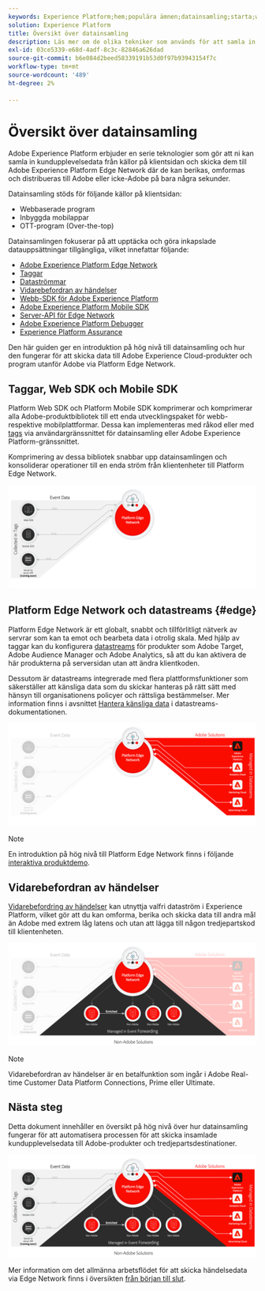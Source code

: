 ```yaml
---
keywords: Experience Platform;hem;populära ämnen;datainsamling;starta;web sdk
solution: Experience Platform
title: Översikt över datainsamling
description: Läs mer om de olika tekniker som används för att samla in data om kundupplevelser i Adobe Experience Platform.
exl-id: 03ce5339-e68d-4adf-8c3c-82846a626dad
source-git-commit: b6e084d2beed58339191b53d0f97b93943154f7c
workflow-type: tm+mt
source-wordcount: '489'
ht-degree: 2%

---
```


# Översikt över datainsamling

Adobe Experience Platform erbjuder en serie teknologier som gör att ni kan samla in kundupplevelsedata från källor på klientsidan och skicka dem till Adobe Experience Platform Edge Network där de kan berikas, omformas och distribueras till Adobe eller icke-Adobe på bara några sekunder.

Datainsamling stöds för följande källor på klientsidan:

* Webbaserade program
* Inbyggda mobilappar
* OTT-program (Over-the-top)

Datainsamlingen fokuserar på att upptäcka och göra inkapslade datauppsättningar tillgängliga, vilket innefattar följande:

* [Adobe Experience Platform Edge Network](https://experienceleague.adobe.com/docs/web-sdk-learn/tutorials/introduction-to-web-sdk-and-edge-network.html)
* [Taggar](../tags/home.md)
* [Dataströmmar](../datastreams/overview.md)
* [Vidarebefordran av händelser](../tags/ui/event-forwarding/overview.md)
* [Webb-SDK för Adobe Experience Platform](../web-sdk/home.md)
* [Adobe Experience Platform Mobile SDK](https://developer.adobe.com/client-sdks/documentation/)
* [Server-API för Edge Network](../server-api/overview.md)
* [Adobe Experience Platform Debugger](https://chrome.google.com/webstore/detail/adobe-experience-platform/bfnnokhpnncpkdmbokanobigaccjkpob?hl=en)
* [Experience Platform Assurance](../assurance/home.md)


Den här guiden ger en introduktion på hög nivå till datainsamling och hur den fungerar för att skicka data till Adobe Experience Cloud-produkter och program utanför Adobe via Platform Edge Network.

## Taggar, Web SDK och Mobile SDK

Platform Web SDK och Platform Mobile SDK komprimerar och komprimerar alla Adobe-produktbibliotek till ett enda utvecklingspaket för webb- respektive mobilplattformar. Dessa kan implementeras med råkod eller med [tags](../tags/home.md) via användargränssnittet för datainsamling eller Adobe Experience Platform-gränssnittet.

Komprimering av dessa bibliotek snabbar upp datainsamlingen och konsoliderar operationer till en enda ström från klientenheter till Platform Edge Network.

![Taggar, Web SDK, Mobile SDK](./images/home/tags-sdks.png)

## Platform Edge Network och datastreams {#edge}

Platform Edge Network är ett globalt, snabbt och tillförlitligt nätverk av servrar som kan ta emot och bearbeta data i otrolig skala. Med hjälp av taggar kan du konfigurera [datastreams](../datastreams/overview.md) för produkter som Adobe Target, Adobe Audience Manager och Adobe Analytics, så att du kan aktivera de här produkterna på serversidan utan att ändra klientkoden.

Dessutom är datastreams integrerade med flera plattformsfunktioner som säkerställer att känsliga data som du skickar hanteras på rätt sätt med hänsyn till organisationens policyer och rättsliga bestämmelser. Mer information finns i avsnittet [Hantera känsliga data](../datastreams/overview.md#sensitive) i datastreams-dokumentationen.

![Datastreams och Adobe solutions](./images/home/adobe-solutions.png)

>[!NOTE]
>
>En introduktion på hög nivå till Platform Edge Network finns i följande [interaktiva produktdemo](https://adobe-ideacloud.forgedx.com/adobe-adobe-edge-collection/adobe-experience-edge/public/mx?SUID=hgb1a48ICSCpbM6MzBYHbxnsh9DgjUy1).

## Vidarebefordran av händelser

[Vidarebefordring av händelser](../tags/ui/event-forwarding/overview.md) kan utnyttja valfri dataström i Experience Platform, vilket gör att du kan omforma, berika och skicka data till andra mål än Adobe med extrem låg latens och utan att lägga till någon tredjepartskod till klientenheten.

![Vidarebefordran av händelser](./images/home/event-forwarding.png)

>[!NOTE]
>
>Vidarebefordran av händelser är en betalfunktion som ingår i Adobe Real-time Customer Data Platform Connections, Prime eller Ultimate.

## Nästa steg

Detta dokument innehåller en översikt på hög nivå över hur datainsamling fungerar för att automatisera processen för att skicka insamlade kundupplevelsedata till Adobe-produkter och tredjepartsdestinationer.

![Ramverk för datainsamling](./images/home/collection.png)

Mer information om det allmänna arbetsflödet för att skicka händelsedata via Edge Network finns i översikten [från början till slut](./e2e.md).
